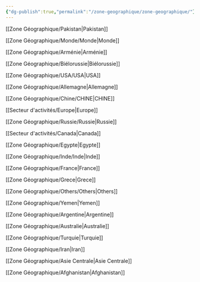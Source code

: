 ```yaml
---
{"dg-publish":true,"permalink":"/zone-geographique/zone-geographique/"}
---
```


[[Zone Géographique/Pakistan\|Pakistan]]

[[Zone Géographique/Monde/Monde\|Monde]]

[[Zone Géographique/Arménie\|Arménie]]

[[Zone Géographique/Biélorussie\|Biélorussie]]

[[Zone Géographique/USA/USA\|USA]]

[[Zone Géographique/Allemagne\|Allemagne]]

[[Zone Géographique/Chine/CHINE\|CHINE]]

[[Secteur d'activités/Europe\|Europe]]

[[Zone Géographique/Russie/Russie\|Russie]]

[[Secteur d'activités/Canada\|Canada]]

[[Zone Géographique/Egypte\|Egypte]]

[[Zone Géographique/Inde/Inde\|Inde]]

[[Zone Géographique/France\|France]]

[[Zone Géographique/Grece\|Grece]]

[[Zone Géographique/Others/Others\|Others]]

[[Zone Géographique/Yemen\|Yemen]]

[[Zone Géographique/Argentine\|Argentine]]

[[Zone Géographique/Australie\|Australie]]

[[Zone Géographique/Turquie\|Turquie]]

[[Zone Géographique/Iran\|Iran]]

[[Zone Géographique/Asie Centrale\|Asie Centrale]]

[[Zone Géographique/Afghanistan\|Afghanistan]]




